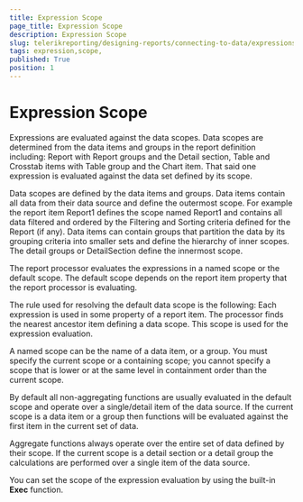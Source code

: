 ```yaml
---
title: Expression Scope 
page_title: Expression Scope  
description: Expression Scope 
slug: telerikreporting/designing-reports/connecting-to-data/expressions/expression-scope-
tags: expression,scope,
published: True
position: 1
---
```


# Expression Scope 



Expressions are evaluated against the data scopes. Data scopes are         determined from the data items and groups in the report definition         including: Report with Report groups and the Detail section,         Table and Crosstab items with Table group and the Chart item. That said         one expression is evaluated against the data set defined by its scope.          

Data scopes are defined by the data items and groups. Data items         contain all data from their data source and define the outermost scope.         For example the report item Report1 defines the scope named Report1 and         contains all data filtered and ordered by the Filtering and Sorting         criteria defined for the Report (if any). Data items can contain groups         that partition the data by its grouping criteria into smaller sets and         define the hierarchy of inner scopes. The detail groups or DetailSection         define the innermost scope.         

The report processor evaluates the expressions in a named scope or         the default scope. The default scope depends on the report item property         that the report processor is evaluating.         

The rule used for resolving the default data scope is the following:         Each expression is used in some property of a report item. The processor         finds the nearest ancestor item defining a data scope. This scope is used         for the expression evaluation.

A named scope can be the name of a data item, or a group. You must         specify the current scope or a containing scope; you cannot specify a         scope that is lower or at the same level in containment order than the         current scope.

By default all non-aggregating functions are usually evaluated in         the default scope and operate over a single/detail item of the data          source. If the current scope is a data item or a group then functions         will be evaluated against the first item in the current set of data.         

Aggregate functions always operate over the entire set of data         defined by their scope. If the current scope is a detail section or a         detail group the calculations are performed over a single item of the         data source.         

You can set the scope of the expression evaluation by using the         built-in __Exec__  function.


